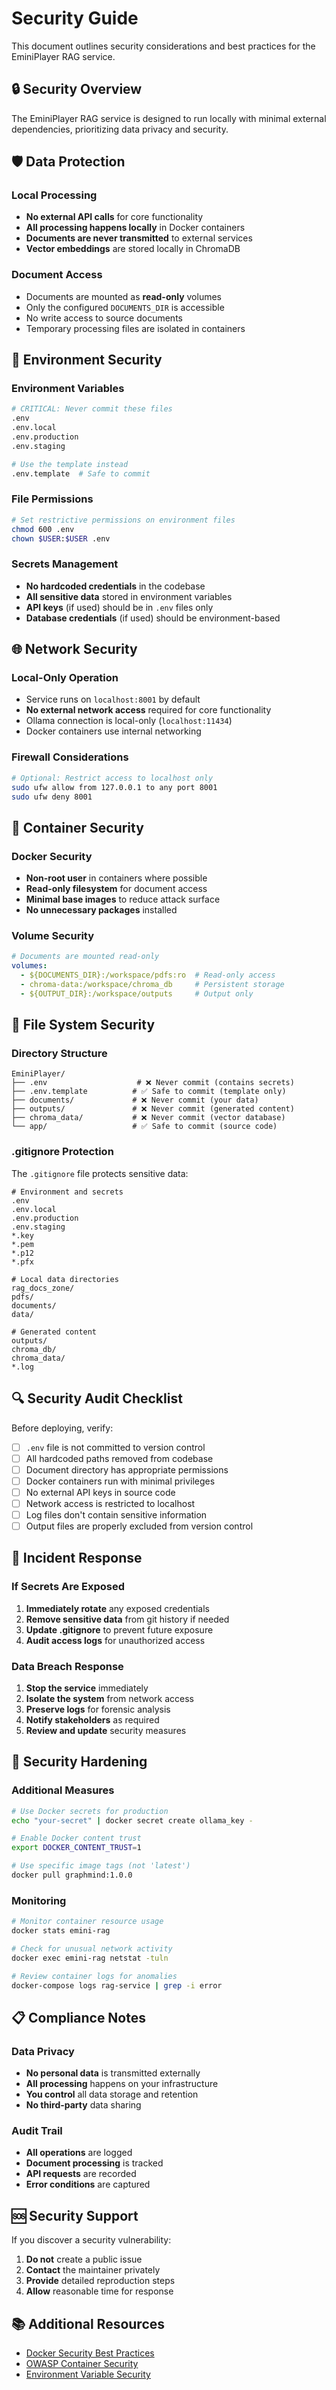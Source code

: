# Security Guide

This document outlines security considerations and best practices for the EminiPlayer RAG service.

## 🔒 Security Overview

The EminiPlayer RAG service is designed to run locally with minimal external dependencies, prioritizing data privacy and security.

## 🛡️ Data Protection

### Local Processing
- **No external API calls** for core functionality
- **All processing happens locally** in Docker containers
- **Documents are never transmitted** to external services
- **Vector embeddings** are stored locally in ChromaDB

### Document Access
- Documents are mounted as **read-only** volumes
- Only the configured `DOCUMENTS_DIR` is accessible
- No write access to source documents
- Temporary processing files are isolated in containers

## 🔐 Environment Security

### Environment Variables
```bash
# CRITICAL: Never commit these files
.env
.env.local
.env.production
.env.staging

# Use the template instead
.env.template  # Safe to commit
```

### File Permissions
```bash
# Set restrictive permissions on environment files
chmod 600 .env
chown $USER:$USER .env
```

### Secrets Management
- **No hardcoded credentials** in the codebase
- **All sensitive data** stored in environment variables
- **API keys** (if used) should be in `.env` files only
- **Database credentials** (if used) should be environment-based

## 🌐 Network Security

### Local-Only Operation
- Service runs on `localhost:8001` by default
- **No external network access** required for core functionality
- Ollama connection is local-only (`localhost:11434`)
- Docker containers use internal networking

### Firewall Considerations
```bash
# Optional: Restrict access to localhost only
sudo ufw allow from 127.0.0.1 to any port 8001
sudo ufw deny 8001
```

## 🐳 Container Security

### Docker Security
- **Non-root user** in containers where possible
- **Read-only filesystem** for document access
- **Minimal base images** to reduce attack surface
- **No unnecessary packages** installed

### Volume Security
```yaml
# Documents are mounted read-only
volumes:
  - ${DOCUMENTS_DIR}:/workspace/pdfs:ro  # Read-only access
  - chroma-data:/workspace/chroma_db     # Persistent storage
  - ${OUTPUT_DIR}:/workspace/outputs     # Output only
```

## 📁 File System Security

### Directory Structure
```
EminiPlayer/
├── .env                    # ❌ Never commit (contains secrets)
├── .env.template          # ✅ Safe to commit (template only)
├── documents/             # ❌ Never commit (your data)
├── outputs/               # ❌ Never commit (generated content)
├── chroma_data/           # ❌ Never commit (vector database)
└── app/                   # ✅ Safe to commit (source code)
```

### .gitignore Protection
The `.gitignore` file protects sensitive data:
```gitignore
# Environment and secrets
.env
.env.local
.env.production
.env.staging
*.key
*.pem
*.p12
*.pfx

# Local data directories
rag_docs_zone/
pdfs/
documents/
data/

# Generated content
outputs/
chroma_db/
chroma_data/
*.log
```

## 🔍 Security Audit Checklist

Before deploying, verify:

- [ ] `.env` file is not committed to version control
- [ ] All hardcoded paths removed from codebase
- [ ] Document directory has appropriate permissions
- [ ] Docker containers run with minimal privileges
- [ ] No external API keys in source code
- [ ] Network access is restricted to localhost
- [ ] Log files don't contain sensitive information
- [ ] Output files are properly excluded from version control

## 🚨 Incident Response

### If Secrets Are Exposed
1. **Immediately rotate** any exposed credentials
2. **Remove sensitive data** from git history if needed
3. **Update .gitignore** to prevent future exposure
4. **Audit access logs** for unauthorized access

### Data Breach Response
1. **Stop the service** immediately
2. **Isolate the system** from network access
3. **Preserve logs** for forensic analysis
4. **Notify stakeholders** as required
5. **Review and update** security measures

## 🔧 Security Hardening

### Additional Measures
```bash
# Use Docker secrets for production
echo "your-secret" | docker secret create ollama_key -

# Enable Docker content trust
export DOCKER_CONTENT_TRUST=1

# Use specific image tags (not 'latest')
docker pull graphmind:1.0.0
```

### Monitoring
```bash
# Monitor container resource usage
docker stats emini-rag

# Check for unusual network activity
docker exec emini-rag netstat -tuln

# Review container logs for anomalies
docker-compose logs rag-service | grep -i error
```

## 📋 Compliance Notes

### Data Privacy
- **No personal data** is transmitted externally
- **All processing** happens on your infrastructure
- **You control** all data storage and retention
- **No third-party** data sharing

### Audit Trail
- **All operations** are logged
- **Document processing** is tracked
- **API requests** are recorded
- **Error conditions** are captured

## 🆘 Security Support

If you discover a security vulnerability:

1. **Do not** create a public issue
2. **Contact** the maintainer privately
3. **Provide** detailed reproduction steps
4. **Allow** reasonable time for response

## 📚 Additional Resources

- [Docker Security Best Practices](https://docs.docker.com/engine/security/)
- [OWASP Container Security](https://owasp.org/www-project-container-security/)
- [Environment Variable Security](https://12factor.net/config)
